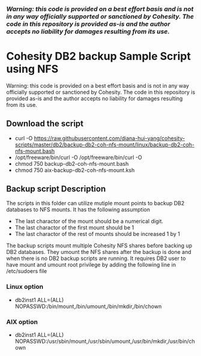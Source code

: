 ### ***Warning: this code is provided on a best effort basis and is not in any way officially supported or sanctioned by Cohesity. The code in this repository is provided as-is and the author accepts no liability for damages resulting from its use.***

# Cohesity DB2 backup Sample Script using NFS

Warning: this code is provided on a best effort basis and is not in any way officially supported or sanctioned by Cohesity. The code in this repository is provided as-is and the author accepts no liability for damages resulting from its use.

## Download the script

- curl -O https://raw.githubusercontent.com/diana-hui-yang/cohesity-scripts/master/db2/backup-db2-coh-nfs-mount/linux/backup-db2-coh-nfs-mount.bash
- /opt/freeware/bin/curl -O /opt/freeware/bin/curl -O
- chmod 750 backup-db2-coh-nfs-mount.bash
- chmod 750 aix-backup-db2-coh-nfs-mount.ksh

## Backup  script Description

The scripts in this folder can utilize mutiple mount points to backup DB2 databases to NFS mounts. It has the following assumption
- The last charactor of the mount should be a numerical digit. 
- The last charactor of the first mount should be 1
- The last charactor of the rest of mounts should be increased 1 by 1

The backup scripts mount multiple Cohesity NFS shares before backing up DB2 databases. They umount the NFS shares after the backup is done and when there is no DB2 backup scripts are running. It requires DB2 user to have mount and umount root privilege by adding the following line in /etc/sudoers file

### Linux option
- db2inst1 ALL=(ALL) NOPASSWD:/bin/mount,/bin/umount,/bin/mkdir,/bin/chown

### AIX option
- db2inst1 ALL=(ALL) NOPASSWD:/usr/sbin/mount,/usr/sbin/umount,/usr/bin/mkdir,/usr/bin/chown

